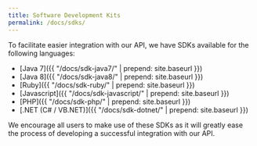 ```yaml
---
title: Software Development Kits
permalink: /docs/sdks/
---
```


To facilitate easier integration with our API, we have SDKs available for the following languages:

- [Java 7]({{ "/docs/sdk-java7/" | prepend: site.baseurl }})
- [Java 8]({{ "/docs/sdk-java8/" | prepend: site.baseurl }})
- [Ruby]({{ "/docs/sdk-ruby/" | prepend: site.baseurl }})
- [Javascript]({{ "/docs/sdk-javascript/" | prepend: site.baseurl }})
- [PHP]({{ "/docs/sdk-php/" | prepend: site.baseurl }})
- [.NET (C# / VB.NET)]({{ "/docs/sdk-dotnet/" | prepend: site.baseurl }})

We encourage all users to make use of these SDKs as it will greatly ease the process of developing a successful integration with our API.
